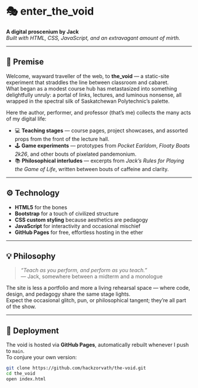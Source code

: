 # 🎭 enter_the_void

**A digital proscenium by Jack**  
_Built with HTML, CSS, JavaScript, and an extravagant amount of mirth._

---

## 🌌 Premise

Welcome, wayward traveller of the web, to **the_void** — a static-site experiment that straddles the line between classroom and cabaret.  
What began as a modest course hub has metastasized into something delightfully unruly: a portal of links, lectures, and luminous nonsense, all wrapped in the spectral silk of Saskatchewan Polytechnic’s palette.  

Here the author, performer, and professor (that’s me) collects the many acts of my digital life:
- 💻 **Teaching stages** — course pages, project showcases, and assorted props from the front of the lecture hall.  
- 🕹️ **Game experiments** — prototypes from *Pocket Earldom*, *Floaty Boats 2k26*, and other bouts of pixelated pandemonium.  
- 📚 **Philosophical interludes** — excerpts from *Jack’s Rules for Playing the Game of Life*, written between bouts of caffeine and clarity.  

---

## ⚙️ Technology

- **HTML5** for the bones  
- **Bootstrap** for a touch of civilized structure  
- **CSS custom styling** because aesthetics are pedagogy  
- **JavaScript** for interactivity and occasional mischief  
- **GitHub Pages** for free, effortless hosting in the ether  

---

## 💡 Philosophy

> _“Teach as you perform, and perform as you teach.”_  
> — Jack, somewhere between a midterm and a monologue  

The site is less a portfolio and more a living rehearsal space — where code, design, and pedagogy share the same stage lights.  
Expect the occasional glitch, pun, or philosophical tangent; they’re all part of the show.

---

## 🚀 Deployment

The void is hosted via **GitHub Pages**, automatically rebuilt whenever I push to `main`.  
To conjure your own version:

```bash
git clone https://github.com/hackzorvath/the-void.git
cd the_void
open index.html
